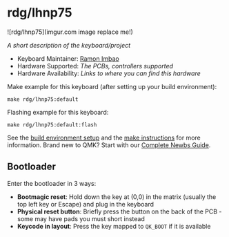 # rdg/lhnp75

![rdg/lhnp75](imgur.com image replace me!)

*A short description of the keyboard/project*

* Keyboard Maintainer: [Ramon Imbao](https://github.com/ramonimbao)
* Hardware Supported: *The PCBs, controllers supported*
* Hardware Availability: *Links to where you can find this hardware*

Make example for this keyboard (after setting up your build environment):

    make rdg/lhnp75:default

Flashing example for this keyboard:

    make rdg/lhnp75:default:flash

See the [build environment setup](https://docs.qmk.fm/#/getting_started_build_tools) and the [make instructions](https://docs.qmk.fm/#/getting_started_make_guide) for more information. Brand new to QMK? Start with our [Complete Newbs Guide](https://docs.qmk.fm/#/newbs).

## Bootloader

Enter the bootloader in 3 ways:

* **Bootmagic reset**: Hold down the key at (0,0) in the matrix (usually the top left key or Escape) and plug in the keyboard
* **Physical reset button**: Briefly press the button on the back of the PCB - some may have pads you must short instead
* **Keycode in layout**: Press the key mapped to `QK_BOOT` if it is available
